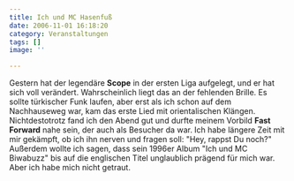 ```yaml
---
title: Ich und MC Hasenfuß
date: 2006-11-01 16:18:20
category: Veranstaltungen
tags: []
image: ''

---
```


Gestern hat der legendäre **Scope** in der ersten Liga aufgelegt, und er hat sich voll verändert. Wahrscheinlich liegt das an der fehlenden Brille. Es sollte türkischer Funk laufen, aber erst als ich schon auf dem Nachhauseweg war, kam das erste Lied mit orientalischen Klängen. Nichtdestotrotz fand ich den Abend gut und durfte meinem Vorbild **Fast Forward** nahe sein, der auch als Besucher da war. Ich habe längere Zeit mit mir gekämpft, ob ich ihn nerven und fragen soll: "Hey, rappst Du noch?" Außerdem wollte ich sagen, dass sein 1996er Album "Ich und MC Biwabuzz" bis auf die englischen Titel unglaublich prägend für mich war. Aber ich habe mich nicht getraut.

